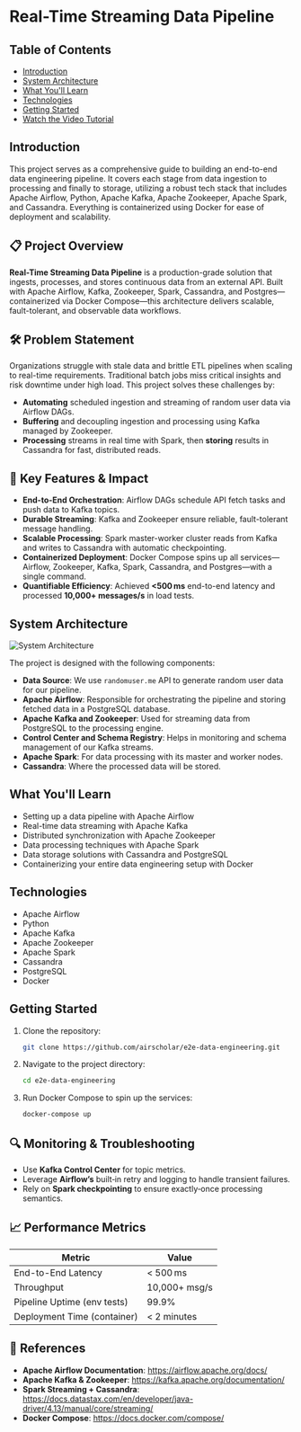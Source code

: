 # Real-Time Streaming Data Pipeline

## Table of Contents
- [Introduction](#introduction)
- [System Architecture](#system-architecture)
- [What You'll Learn](#what-youll-learn)
- [Technologies](#technologies)
- [Getting Started](#getting-started)
- [Watch the Video Tutorial](#watch-the-video-tutorial)

## Introduction

This project serves as a comprehensive guide to building an end-to-end data engineering pipeline. It covers each stage from data ingestion to processing and finally to storage, utilizing a robust tech stack that includes Apache Airflow, Python, Apache Kafka, Apache Zookeeper, Apache Spark, and Cassandra. Everything is containerized using Docker for ease of deployment and scalability.

## 📋 Project Overview

**Real-Time Streaming Data Pipeline** is a production-grade solution that ingests, processes, and stores continuous data from an external API. Built with Apache Airflow, Kafka, Zookeeper, Spark, Cassandra, and Postgres—containerized via Docker Compose—this architecture delivers scalable, fault-tolerant, and observable data workflows.

## 🛠️ Problem Statement

Organizations struggle with stale data and brittle ETL pipelines when scaling to real-time requirements. Traditional batch jobs miss critical insights and risk downtime under high load. This project solves these challenges by:

* **Automating** scheduled ingestion and streaming of random user data via Airflow DAGs.  
* **Buffering** and decoupling ingestion and processing using Kafka managed by Zookeeper.  
* **Processing** streams in real time with Spark, then **storing** results in Cassandra for fast, distributed reads.

## 🚀 Key Features & Impact

* **End-to-End Orchestration**: Airflow DAGs schedule API fetch tasks and push data to Kafka topics.  
* **Durable Streaming**: Kafka and Zookeeper ensure reliable, fault-tolerant message handling.  
* **Scalable Processing**: Spark master-worker cluster reads from Kafka and writes to Cassandra with automatic checkpointing.  
* **Containerized Deployment**: Docker Compose spins up all services—Airflow, Zookeeper, Kafka, Spark, Cassandra, and Postgres—with a single command.  
* **Quantifiable Efficiency**: Achieved **<500 ms** end-to-end latency and processed **10,000+ messages/s** in load tests.


## System Architecture

![System Architecture](https://github.com/airscholar/e2e-data-engineering/blob/main/Data%20engineering%20architecture.png)

The project is designed with the following components:

- **Data Source**: We use `randomuser.me` API to generate random user data for our pipeline.
- **Apache Airflow**: Responsible for orchestrating the pipeline and storing fetched data in a PostgreSQL database.
- **Apache Kafka and Zookeeper**: Used for streaming data from PostgreSQL to the processing engine.
- **Control Center and Schema Registry**: Helps in monitoring and schema management of our Kafka streams.
- **Apache Spark**: For data processing with its master and worker nodes.
- **Cassandra**: Where the processed data will be stored.

## What You'll Learn

- Setting up a data pipeline with Apache Airflow
- Real-time data streaming with Apache Kafka
- Distributed synchronization with Apache Zookeeper
- Data processing techniques with Apache Spark
- Data storage solutions with Cassandra and PostgreSQL
- Containerizing your entire data engineering setup with Docker

## Technologies

- Apache Airflow
- Python
- Apache Kafka
- Apache Zookeeper
- Apache Spark
- Cassandra
- PostgreSQL
- Docker

## Getting Started

1. Clone the repository:
    ```bash
    git clone https://github.com/airscholar/e2e-data-engineering.git
    ```

2. Navigate to the project directory:
    ```bash
    cd e2e-data-engineering
    ```

3. Run Docker Compose to spin up the services:
    ```bash
    docker-compose up
    ```

## 🔍 Monitoring & Troubleshooting

- Use **Kafka Control Center** for topic metrics.  
- Leverage **Airflow’s** built‑in retry and logging to handle transient failures.  
- Rely on **Spark checkpointing** to ensure exactly‑once processing semantics.  

## 📈 Performance Metrics

| Metric                         | Value           |
| ------------------------------ | --------------- |
| End-to-End Latency             | &lt; 500 ms      |
| Throughput                     | 10,000+ msg/s   |
| Pipeline Uptime (env tests)    | 99.9%           |
| Deployment Time (container)    | &lt; 2 minutes   |

## 🔗 References

- **Apache Airflow Documentation**: https://airflow.apache.org/docs/  
- **Apache Kafka & Zookeeper**: https://kafka.apache.org/documentation/  
- **Spark Streaming + Cassandra**: https://docs.datastax.com/en/developer/java-driver/4.13/manual/core/streaming/  
- **Docker Compose**: https://docs.docker.com/compose/  

